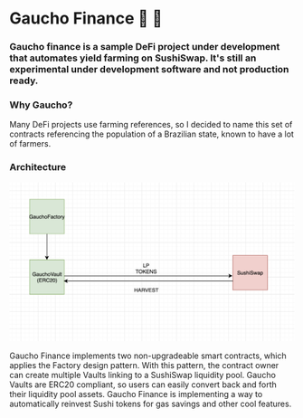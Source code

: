 # Gaucho Finance 🚜 🚜

### Gaucho finance is a sample DeFi project under development that automates yield farming on SushiSwap. It's still an experimental under development software and not production ready.

### Why Gaucho?
Many DeFi projects use farming references, so I decided to name this set of contracts referencing the population of a Brazilian state, known to have a lot of farmers.

### Architecture

![alt text](https://github.com/pedrobergamini/gaucho-contracts/blob/master/gaucho-architecture.png?raw=true)

Gaucho Finance implements two non-upgradeable smart contracts, which applies the Factory design pattern. With this pattern, the contract owner can create multiple Vaults linking to a SushiSwap liquidity pool. Gaucho Vaults are ERC20 compliant, so users can easily convert back and forth their liquidity pool assets. Gaucho Finance is implementing a way to automatically reinvest Sushi tokens for gas savings and other cool features.
